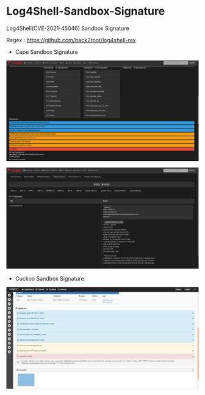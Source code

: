 # Log4Shell-Sandbox-Signature
Log4Shell(CVE-2021-45046) Sandbox Signature

Regex : https://github.com/back2root/log4shell-rex

- Cape Sandbox Signature

<p align="center">
   <img src="cape.png" title="Cape Sandbox Signature"/>
</p>

<p align="center">
   <img src="cape_traffic.png" title="Traffic"/>
</p>

- Cuckoo Sandbox Signature

<p align="center">
   <img src="cuckoo.png" title="Cuckoo Sandbox Signature"/>
</p>

